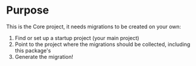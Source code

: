 ﻿# Purpose
This is the Core project, it needs migrations to be created on your own:
1. Find or set up a startup project (your main project)
2. Point to the project where the migrations should be collected, including this package's
3. Generate the migration!
